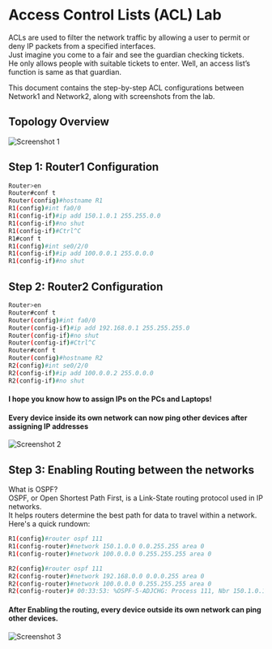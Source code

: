 # Access Control Lists (ACL) Lab

ACLs are used to filter the network traffic by allowing a user to permit or deny IP packets from a specified interfaces.   
Just imagine you come to a fair and see the guardian checking tickets.  
He only allows people with suitable tickets to enter. Well, an access list’s function is same as that guardian.  

This document contains the step-by-step ACL configurations between Network1 and Network2, along with screenshots from the lab.
## Topology Overview

![Screenshot 1](https://github.com/user-attachments/assets/9c88ce48-b215-4539-8bd2-07dd653aaec1)

## Step 1: Router1 Configuration
```bash
Router>en
Router#conf t
Router(config)#hostname R1
R1(config)#int fa0/0
R1(config-if)#ip add 150.1.0.1 255.255.0.0
R1(config-if)#no shut
R1(config-if)#Ctrl^C
R1#conf t
R1(config)#int se0/2/0
R1(config-if)#ip add 100.0.0.1 255.0.0.0
R1(config-if)#no shut
```
## Step 2: Router2 Configuration
```bash
Router>en
Router#conf t
Router(config)#int fa0/0
Router(config-if)#ip add 192.168.0.1 255.255.255.0
Router(config-if)#no shut
Router(config-if)#Ctrl^C
Router#conf t
Router(config)#hostname R2
R2(config)#int se0/2/0
R2(config-if)#ip add 100.0.0.2 255.0.0.0
R2(config-if)#no shut
```
#### I hope you know how to assign IPs on the PCs and Laptops!
#### Every device inside its own network can now ping other devices after assigning IP addresses

![Screenshot 2](https://github.com/user-attachments/assets/fddbf33d-a65a-426d-b44e-12d72eb8f08c)

## Step 3: Enabling Routing between the networks
What is OSPF?  
OSPF, or Open Shortest Path First, is a Link-State routing protocol used in IP networks.  
It helps routers determine the best path for data to travel within a network. Here's a quick rundown:
```bash
R1(config)#router ospf 111
R1(config-router)#network 150.1.0.0 0.0.255.255 area 0
R1(config-router)#network 100.0.0.0 0.255.255.255 area 0
```
```bash
R2(config)#router ospf 111
R2(config-router)#network 192.168.0.0 0.0.0.255 area 0
R2(config-router)#network 100.0.0.0 0.255.255.255 area 0
R2(config-router)# 00:33:53: %OSPF-5-ADJCHG: Process 111, Nbr 150.1.0.1 on Serial0/2/0 from LOADING to FULL, Loading Done
```
#### After Enabling the routing, every device outside its own network can ping other devices.

![Screenshot 3](https://github.com/user-attachments/assets/1071b68e-b63a-4b23-b3ed-bbbd1cf63700)
